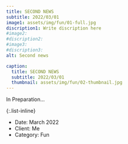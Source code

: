 ```yaml
---
title: SECOND NEWS
subtitle: 2022/03/01
image1: assets/img/fun/01-full.jpg
discription1: Write discription here
#image2: 
#discription2: 
#image3: 
#discription3: 
alt: Second news

caption:
  title: SECOND NEWS
  subtitle: 2022/03/01
  thumbnail: assets/img/fun/02-thumbnail.jpg
---
```

In Preparation...

{:.list-inline}
- Date: March 2022
- Client: Me
- Category: Fun


